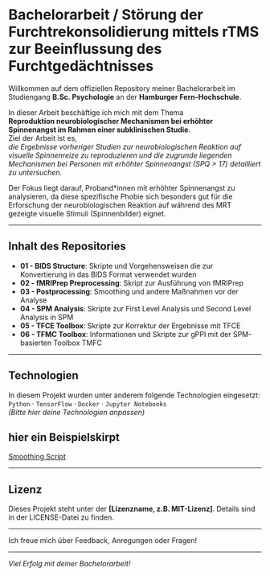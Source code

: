 # Bachelorarbeit /  Störung der Furchtrekonsolidierung mittels rTMS zur Beeinflussung des Furchtgedächtnisses

Willkommen auf dem offiziellen Repository meiner Bachelorarbeit im Studiengang **B.Sc. Psychologie** an der **Hamburger Fern-Hochschule**.

In dieser Arbeit beschäftige ich mich mit dem Thema  
**Reproduktion neurobiologischer Mechanismen bei erhöhter Spinnenangst im Rahmen einer subklinischen Studie**.  
Ziel der Arbeit ist es,  
*die Ergebnisse vorheriger Studien zur neurobiologischen Reaktion auf visuelle Spinnenreize zu reproduzieren und die zugrunde liegenden Mechanismen bei Personen mit erhöhter Spinnenangst (SPQ > 17) detailliert zu untersuchen.*  

Der Fokus liegt darauf, Proband*innen mit erhöhter Spinnenangst zu analysieren, da diese spezifische Phobie sich besonders gut für die Erforschung der neurobiologischen Reaktion auf während des MRT gezeigte visuelle Stimuli (Spinnenbilder) eignet.


---

## Inhalt des Repositories

- **01 - BIDS Structure**: Skripte und Vorgehensweisen die zur Konvertierung in das BIDS Format verwendet wurden  
- **02 - fMRIPrep Preprocessing**: Skript zur Ausführung von fMRIPrep
- **03 - Postprocessing**: Smoothing und andere Maßnahmen vor der Analyse
- **04 - SPM Analysis**: Skripte zur First Level Analysis und Second Level Analysis in SPM
- **05 - TFCE Toolbox**: Skripte zur Korrektur der Ergebnisse mit TFCE
- **06 - TFMC Toolbox**: Informationen und Skripte zur gPPI mit der SPM-basierten Toolbox TMFC

---

## Technologien

In diesem Projekt wurden unter anderem folgende Technologien eingesetzt:  
`Python` · `TensorFlow` · `Docker` · `Jupyter Notebooks`  
*(Bitte hier deine Technologien anpassen)*



## hier ein Beispielskirpt

[Smoothing Script](03%20-%20Postprocessing/smoothing_scriptneu.m)




---

## Lizenz

Dieses Projekt steht unter der **[Lizenzname, z.B. MIT-Lizenz]**. Details sind in der LICENSE-Datei zu finden.

---

Ich freue mich über Feedback, Anregungen oder Fragen!

---

*Viel Erfolg mit deiner Bachelorarbeit!*  
